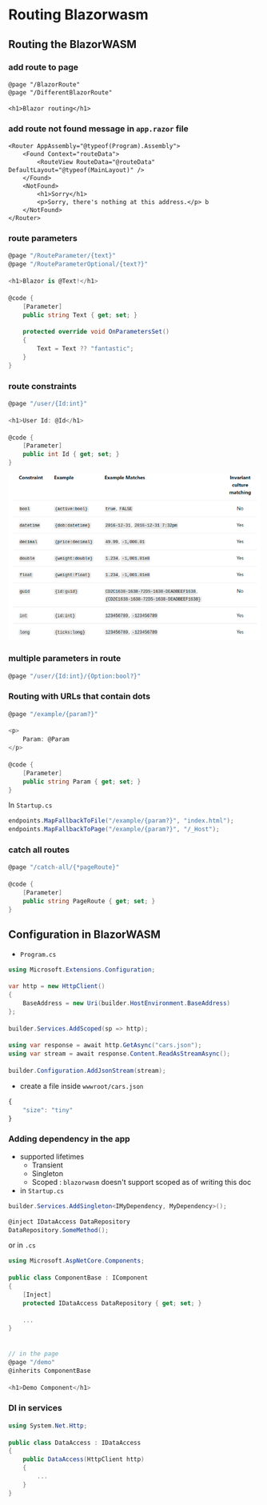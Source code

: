 # Routing Blazorwasm

## Routing the BlazorWASM

### add route to page

```text
@page "/BlazorRoute"
@page "/DifferentBlazorRoute"

<h1>Blazor routing</h1>
```

### add route not found message in `app.razor` file

```markup
<Router AppAssembly="@typeof(Program).Assembly">
    <Found Context="routeData">
        <RouteView RouteData="@routeData" DefaultLayout="@typeof(MainLayout)" />
    </Found>
    <NotFound>
        <h1>Sorry</h1>
        <p>Sorry, there's nothing at this address.</p> b
    </NotFound>
</Router>
```

### route parameters

```csharp
@page "/RouteParameter/{text}"
@page "/RouteParameterOptional/{text?}"

<h1>Blazor is @Text!</h1>

@code {
    [Parameter]
    public string Text { get; set; }

    protected override void OnParametersSet()
    {
        Text = Text ?? "fantastic";
    }
}
```

### route constraints

```csharp
@page "/user/{Id:int}"

<h1>User Id: @Id</h1>

@code {
    [Parameter]
    public int Id { get; set; }
}
```

![](../../.gitbook/assets/image%20%287%29.png)

### multiple parameters in route

```csharp
@page "/user/{Id:int}/{Option:bool?}"
```

### Routing with URLs that contain dots

```csharp
@page "/example/{param?}"

<p>
    Param: @Param
</p>

@code {
    [Parameter]
    public string Param { get; set; }
}
```

In `Startup.cs`

```csharp
endpoints.MapFallbackToFile("/example/{param?}", "index.html");
endpoints.MapFallbackToPage("/example/{param?}", "/_Host");
```

### catch all routes

```csharp
@page "/catch-all/{*pageRoute}"

@code {
    [Parameter]
    public string PageRoute { get; set; }
}
```

## Configuration in BlazorWASM

* `Program.cs`

```csharp
using Microsoft.Extensions.Configuration;

var http = new HttpClient()
{
    BaseAddress = new Uri(builder.HostEnvironment.BaseAddress)
};

builder.Services.AddScoped(sp => http);

using var response = await http.GetAsync("cars.json");
using var stream = await response.Content.ReadAsStreamAsync();

builder.Configuration.AddJsonStream(stream);
```

* create a file inside `wwwroot/cars.json`

```javascript
{
    "size": "tiny"
}
```

### Adding dependency in the app

* supported lifetimes 
  * Transient
  * Singleton
  * Scoped : `blazorwasm` doesn't support scoped as of writing this doc
* in `Startup.cs` 

```csharp
builder.Services.AddSingleton<IMyDependency, MyDependency>();
```

```csharp
@inject IDataAccess DataRepository
DataRepository.SomeMethod();
```

or in `.cs`

```csharp
using Microsoft.AspNetCore.Components;

public class ComponentBase : IComponent
{
    [Inject]
    protected IDataAccess DataRepository { get; set; }

    ...
}


// in the page
@page "/demo"
@inherits ComponentBase

<h1>Demo Component</h1>
```

### DI in services

```csharp
using System.Net.Http;

public class DataAccess : IDataAccess
{
    public DataAccess(HttpClient http)
    {
        ...
    }
}
```

